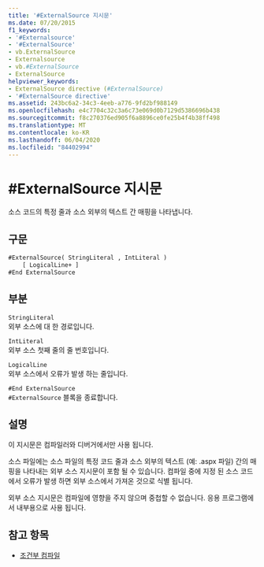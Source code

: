 ```yaml
---
title: '#ExternalSource 지시문'
ms.date: 07/20/2015
f1_keywords:
- '#Externalsource'
- '#ExternalSource'
- vb.ExternalSource
- Externalsource
- vb.#ExternalSource
- ExternalSource
helpviewer_keywords:
- ExternalSource directive (#ExternalSource)
- '#ExternalSource directive'
ms.assetid: 243bc6a2-34c3-4eeb-a776-9fd2bf988149
ms.openlocfilehash: e4c7704c32c3a6c73e069d0b7129d5386696b438
ms.sourcegitcommit: f8c270376ed905f6a8896ce0fe25b4f4b38ff498
ms.translationtype: MT
ms.contentlocale: ko-KR
ms.lasthandoff: 06/04/2020
ms.locfileid: "84402994"
---
```

# <a name="externalsource-directive"></a>#ExternalSource 지시문

소스 코드의 특정 줄과 소스 외부의 텍스트 간 매핑을 나타냅니다.  
  
## <a name="syntax"></a>구문  
  
```vb  
#ExternalSource( StringLiteral , IntLiteral )  
    [ LogicalLine+ ]  
#End ExternalSource  
```  
  
## <a name="parts"></a>부분  

 `StringLiteral`  
 외부 소스에 대 한 경로입니다.  
  
 `IntLiteral`  
 외부 소스 첫째 줄의 줄 번호입니다.  
  
 `LogicalLine`  
 외부 소스에서 오류가 발생 하는 줄입니다.  
  
 `#End ExternalSource`  
 `#ExternalSource` 블록을 종료합니다.  
  
## <a name="remarks"></a>설명  

 이 지시문은 컴파일러와 디버거에서만 사용 됩니다.  
  
 소스 파일에는 소스 파일의 특정 코드 줄과 소스 외부의 텍스트 (예: .aspx 파일) 간의 매핑을 나타내는 외부 소스 지시문이 포함 될 수 있습니다. 컴파일 중에 지정 된 소스 코드에서 오류가 발생 하면 외부 소스에서 가져온 것으로 식별 됩니다.  
  
 외부 소스 지시문은 컴파일에 영향을 주지 않으며 중첩할 수 없습니다. 응용 프로그램에서 내부용으로 사용 됩니다.  
  
## <a name="see-also"></a>참고 항목

- [조건부 컴파일](../../programming-guide/program-structure/conditional-compilation.md)
